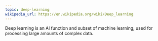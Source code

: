 ```yaml
---
topic: deep-learning
wikipedia_url: https://en.wikipedia.org/wiki/Deep_learning
---
```

Deep learning is an AI function and subset of machine learning, used for processing large amounts of complex data.